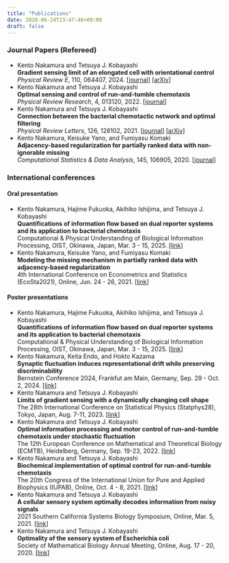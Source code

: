 ```yaml
---
title: "Publications"
date: 2020-06-24T23:47:48+09:00
draft: false
---
```

### Journal Papers (Refereed)
- Kento Nakamura and Tetsuya J. Kobayashi  
**Gradient sensing limit of an elongated cell with orientational control**  
*Physical Review E*, 110, 064407, 2024. [[journal](https://doi.org/10.1103/PhysRevE.110.064407)]
[[arXiv](https://arxiv.org/abs/2405.04810)]
- Kento Nakamura and Tetsuya J. Kobayashi  
**Optimal sensing and control of run-and-tumble chemotaxis**  
*Physical Review Research*, 4, 013120, 2022. [[journal](https://doi.org/10.1103/PhysRevResearch.4.013120)]
- Kento Nakamura and Tetsuya J. Kobayashi  
**Connection between the bacterial chemotactic network and optimal filtering**  
*Physical Review Letters*, 126, 128102, 2021. [[journal](https://doi.org/10.1103/PhysRevLett.126.128102)] [[arXiv](https://arxiv.org/abs/2005.13208)]
- Kento Nakamura, Keisuke Yano, and Fumiyasu Komaki  
**Adjacency-based regularization for partially ranked data with non-ignorable missing**  
*Computational Statistics & Data Analysis*, 145, 106905, 2020.
[[journal](https://doi.org/10.1016/j.csda.2019.106905)]

### International conferences
#### Oral presentation
- Kento Nakamura, Hajime Fukuoka, Akihiko Ishijima, and Tetsuya J. Kobayashi  
**Quantifications of information flow based on dual reporter systems and its application to bacterial chemotaxis**  
Computational \& Physical Understanding 
of Biological Information Processing, OIST, Okinawa, Japan, Mar. 3 - 15, 2025. [[link](https://sites.google.com/g.ecc.u-tokyo.ac.jp/oist-tsvp-program/topic2)]  
- Kento Nakamura, Keisuke Yano, and Fumiyasu Komaki  
**Modeling the missing mechanism in partially ranked data with adjacency-based regularization**  
4th International Conference on Econometrics and Statistics (EcoSta2021), Online, Jun. 24 - 26, 2021. [[link](http://www.cmstatistics.org/RegistrationsV2/EcoSta2021/viewSubmission.php?in=287&token=032q7pn2509qr961so0812r594r82q14)]
#### Poster presentations
- Kento Nakamura, Hajime Fukuoka, Akihiko Ishijima, and Tetsuya J. Kobayashi  
**Quantifications of information flow based on dual reporter systems and its application to bacterial chemotaxis**  
Computational \& Physical Understanding 
of Biological Information Processing, OIST, Okinawa, Japan, Mar. 3 - 15, 2025. [[link](https://sites.google.com/g.ecc.u-tokyo.ac.jp/oist-tsvp-program/poster)]  
- Kento Nakamura, Keita Endo, and Hokto Kazama  
**Synaptic fluctuation induces representational drift while preserving discriminability**  
Bernstein Conference 2024, Frankfut am Main, Germany, Sep. 29 - Oct. 2, 2024. [[link](https://www.world-wide.org/bernstein-24/synaptic-fluctuation-induces-representational-87013c2f/)]  
- Kento Nakamura and Tetsuya J. Kobayashi   
**Limits of gradient sensing with a dynamically changing cell shape**  
The 28th International Conference on Statistical Physics (Statphys28), Tokyo, Japan, Aug. 7-11, 2023. [[link](https://statphys28.org/)]  
- Kento Nakamura and Tetsuya J. Kobayashi  
**Optimal information processing and motor control of run-and-tumble chemotaxis under stochastic fluctuation**  
The 12th European Conference on Mathematical and Theoretical Biology (ECMTB), Heidelberg, Germany, Sep. 19-23, 2022. [[link](https://ecmtb2022.org/)]  
- Kento Nakamura and Tetsuya J. Kobayashi  
**Biochemical implementation of optimal control for run-and-tumble chemotaxis**  
The 20th Congress of the International Union for Pure and Applied Biophysics (IUPAB), Online, Oct. 4 - 8, 2021. [[link](https://iupab2020.sbbq.org.br/home_278)]
- Kento Nakamura and Tetsuya J. Kobayashi  
**A cellular sensory system optimally decodes information from noisy signals**  
2021 Southern California Systems Biology Symposium, Online, Mar. 5, 2021. [[link](https://www.cityofhope.org/2021-systems-biology-symposium)]
- Kento Nakamura and Tetsuya J. Kobayashi  
**Optimality of the sensory system of Escherichia coli**  
Society of Mathematical Biology Annual Meeting,  Online, Aug. 17 - 20, 2020. [[link](https://smb2020.org/Kento-Nakamura/)]


